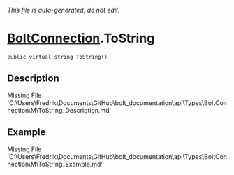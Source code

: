 *This file is auto-generated, do not edit.*

# [BoltConnection](Types/BoltConnection.md).ToString
`public virtual string ToString()`
## Description
Missing File 'C:\Users\Fredrik\Documents\GitHub\bolt_documentation\api\Types\BoltConnection\M\ToString_Description.md'
## Example
Missing File 'C:\Users\Fredrik\Documents\GitHub\bolt_documentation\api\Types\BoltConnection\M\ToString_Example.md'
